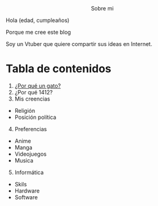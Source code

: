<center> Sobre mi </center>

Hola (edad, cumpleaños)

Porque me cree este blog

Soy un Vtuber que quiere compartir sus ideas en Internet.

# Tabla de contenidos

1. [¿Por qué un gato?](#¿por-qué-un-gato?)
2. ¿Por qué 1412?
3. Mis creencias

- Religión
- Posición política

4. Preferencias

- Anime
- Manga
- Videojuegos
- Musica

5. Informática

- Skils
- Hardware
- Software
